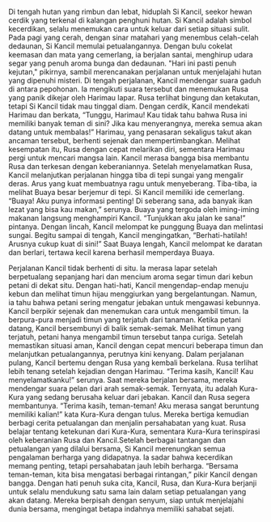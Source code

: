 Di tengah hutan yang rimbun dan lebat, hiduplah Si Kancil, seekor hewan cerdik yang terkenal di kalangan penghuni hutan. Si Kancil adalah simbol kecerdikan, selalu menemukan cara untuk keluar dari setiap situasi sulit. Pada pagi yang cerah, dengan sinar matahari yang menembus celah-celah dedaunan, Si Kancil memulai petualangannya. Dengan bulu cokelat keemasan dan mata yang cemerlang, ia berjalan santai, menghirup udara segar yang penuh aroma bunga dan dedaunan. "Hari ini pasti penuh kejutan," pikirnya, sambil merencanakan perjalanan untuk menjelajahi hutan yang dipenuhi misteri.
Di tengah perjalanan, Kancil mendengar suara gaduh di antara pepohonan. Ia mengikuti suara tersebut dan menemukan Rusa yang panik dikejar oleh Harimau lapar. Rusa terlihat bingung dan ketakutan, tetapi Si Kancil tidak mau tinggal diam. Dengan cerdik, Kancil mendekati Harimau dan berkata, “Tunggu, Harimau! Kau tidak tahu bahwa Rusa ini memiliki banyak teman di sini? Jika kau menyerangnya, mereka semua akan datang untuk membalas!” Harimau, yang penasaran sekaligus takut akan ancaman tersebut, berhenti sejenak dan mempertimbangkan. Melihat kesempatan itu, Rusa dengan cepat melarikan diri, sementara Harimau pergi untuk mencari mangsa lain. Kancil merasa bangga bisa membantu Rusa dan terkesan dengan keberaniannya.
Setelah menyelamatkan Rusa, Kancil melanjutkan perjalanan hingga tiba di tepi sungai yang mengalir deras. Arus yang kuat membuatnya ragu untuk menyeberang. Tiba-tiba, ia melihat Buaya besar berjemur di tepi. Si Kancil memiliki ide cemerlang. “Buaya! Aku punya informasi penting! Di seberang sana, ada banyak ikan lezat yang bisa kau makan,” serunya. Buaya yang tergoda oleh iming-iming makanan langsung menghampiri Kancil. “Tunjukkan aku jalan ke sana!” pintanya. Dengan lincah, Kancil melompat ke punggung Buaya dan melintasi sungai. Begitu sampai di tengah, Kancil mengingatkan, “Berhati-hatilah! Arusnya cukup kuat di sini!” Saat Buaya lengah, Kancil melompat ke daratan dan berlari, tertawa kecil karena berhasil memperdaya Buaya.

Perjalanan Kancil tidak berhenti di situ. Ia merasa lapar setelah berpetualang sepanjang hari dan mencium aroma segar timun dari kebun petani di dekat situ. Dengan hati-hati, Kancil mengendap-endap menuju kebun dan melihat timun hijau menggiurkan yang bergelantungan. Namun, ia tahu bahwa petani sering mengatur jebakan untuk mengawasi kebunnya. Kancil berpikir sejenak dan menemukan cara untuk mengambil timun. Ia berpura-pura menjadi timun yang terjatuh dari tanaman. Ketika petani datang, Kancil bersembunyi di balik semak-semak. Melihat timun yang terjatuh, petani hanya mengambil timun tersebut tanpa curiga. Setelah memastikan situasi aman, Kancil dengan cepat mencuri beberapa timun dan melanjutkan petualangannya, perutnya kini kenyang.
Dalam perjalanan pulang, Kancil bertemu dengan Rusa yang kembali berkelana. Rusa terlihat lebih tenang setelah kejadian dengan Harimau. “Terima kasih, Kancil! Kau menyelamatkanku!” serunya. Saat mereka berjalan bersama, mereka mendengar suara pelan dari arah semak-semak. Ternyata, itu adalah Kura-Kura yang sedang berusaha keluar dari jebakan. Kancil dan Rusa segera membantunya. “Terima kasih, teman-teman! Aku merasa sangat beruntung memiliki kalian!” kata Kura-Kura dengan tulus. Mereka bertiga kemudian berbagi cerita petualangan dan menjalin persahabatan yang kuat. Rusa belajar tentang ketekunan dari Kura-Kura, sementara Kura-Kura terinspirasi oleh keberanian Rusa dan Kancil.Setelah berbagai tantangan dan petualangan yang dilalui bersama, Si Kancil merenungkan semua pengalaman berharga yang didapatnya. Ia sadar bahwa kecerdikan memang penting, tetapi persahabatan jauh lebih berharga. “Bersama teman-teman, kita bisa mengatasi berbagai rintangan,” pikir Kancil dengan bangga. Dengan hati penuh suka cita, Kancil, Rusa, dan Kura-Kura berjanji untuk selalu mendukung satu sama lain dalam setiap petualangan yang akan datang. Mereka berpisah dengan senyum, siap untuk menjelajahi dunia bersama, mengingat betapa indahnya memiliki sahabat sejati.